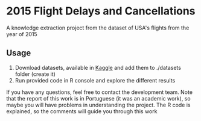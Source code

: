 # 2015 Flight Delays and Cancellations
A knowledge extraction project from the dataset of USA's flights from the year of 2015

## Usage
1. Download datasets, available in [Kaggle](https://www.kaggle.com/usdot/flight-delays) and add them to ./datasets folder (create it)
2. Run provided code in R console and explore the different results

If you have any questions, feel free to contact the development team. Note that the report of this work is in Portuguese (it was an academic work), so maybe you will have problems in understanding the project. The R code is explained, so the comments will guide you through this work
